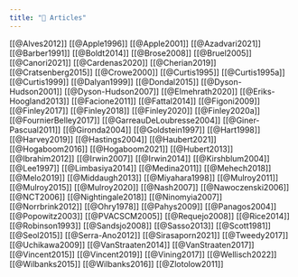 ```yaml
---
title: "📄 Articles"
---
```


[[@Alves2012]]
[[@Apple1996]]
[[@Apple2001]]
[[@Azadvari2021]]
[[@Barber1991]]
[[@Boldt2014]]
[[@Brose2008]]
[[@Bruel2005]]
[[@Canori2021]]
[[@Cardenas2020]]
[[@Cherian2019]]
[[@Cratsenberg2015]]
[[@Crowe2000]]
[[@Curtis1995]]
[[@Curtis1995a]]
[[@Curtis1999]]
[[@Dalyan1999]]
[[@Dondal2015]]
[[@Dyson-Hudson2001]]
[[@Dyson-Hudson2007]]
[[@Elmehrath2020]]
[[@Eriks-Hoogland2013]]
[[@Facione2011]]
[[@Fattal2014]]
[[@Figoni2009]]
[[@Finley2017]]
[[@Finley2018]]
[[@Finley2020]]
[[@Finley2020a]]
[[@FournierBelley2017]]
[[@GarreauDeLoubresse2004]]
[[@Giner-Pascual2011]]
[[@Gironda2004]]
[[@Goldstein1997]]
[[@Hart1998]]
[[@Harvey2019]]
[[@Hastings2004]]
[[@Haubert2021]]
[[@Hogaboom2016]]
[[@Hogaboom2021]]
[[@Hubert2013]]
[[@Ibrahim2012]]
[[@Irwin2007]]
[[@Irwin2014]]
[[@Kirshblum2004]]
[[@Lee1997]]
[[@Limbasiya2014]]
[[@Medina2011]]
[[@Mehech2018]]
[[@Melo2019]]
[[@Middaugh2013]]
[[@Miyahara1998]]
[[@Mulroy2011]]
[[@Mulroy2015]]
[[@Mulroy2020]]
[[@Nash2007]]
[[@Nawoczenski2006]]
[[@NCT2006]]
[[@Nightingale2018]]
[[@Ninomyia2007]]
[[@Norrbrink2012]]
[[@Ohry1978]]
[[@Pahys2009]]
[[@Panagos2004]]
[[@Popowitz2003]]
[[@PVACSCM2005]]
[[@Requejo2008]]
[[@Rice2014]]
[[@Robinson1993]]
[[@Sandsjo2008]]
[[@Sasso2013]]
[[@Scott1981]]
[[@Seol2015]]
[[@Serra-Ano2012]]
[[@Sirasaporn2021]]
[[@Tweedy2017]]
[[@Uchikawa2009]]
[[@VanStraaten2014]]
[[@VanStraaten2017]]
[[@Vincent2015]]
[[@Vincent2019]]
[[@Vining2017]]
[[@Wellisch2022]]
[[@Wilbanks2015]]
[[@Wilbanks2016]]
[[@Zlotolow2011]]
